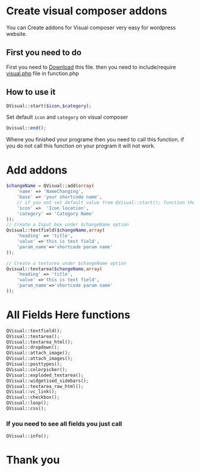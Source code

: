 # Create visual composer addons
You can Create addons for Visual composer very easy for wordpress website.

## First you need to do
First you need to [Download](https://www.github.com/Najrul787/Visual-composer/archive/master.zip) this file.
then you need to include/require [visual.php](https://github.com/Najrul787/Visual-composer/blob/master/visual.php) file in function.php

## How to use it
```php
QVisual::start($icon,$category);
```
Set default ``` icon ``` and ``` category ``` on visual composer

```php 
Qvisual::end();
```
Whene you finished your programe then you need to call this function.
if you do not call this function on your program it will not work.

# Add addons
```php
$changeName = QVisual::add(array(
    'name' => 'NameChanging',
    'base' => 'your shortcode name',
    // if you not set default value from QVisual::start(); function thene you can set it here
    'icon' =>  'Icon location',
    'category' => 'Category Name'
));
// Create a Input box under $changeName option 
Qvisual::textfield($changeName,array(
    'heading' => 'title',
    'value' =>'this is text field',
    'param_name'=>'shortcode param name'
));

// Create a textarea under $changeName option 
Qvisual::textarea($changeName,array(
    'heading' => 'title',
    'value' =>'this is text field',
    'param_name'=>'shortcode param name'
));

```

# All Fields Here functions
```php
QVisual::textfield();
QVisual::textarea();
QVisual::textarea_html();
QVisual::dropdown();
QVisual::attach_image();
QVisual::attach_images();
QVisual::posttypes();
QVisual::colorpicker();
QVisual::exploded_textarea();
QVisual::widgetised_sidebars();
QVisual::textarea_raw_html();
QVisual::vc_link();
QVisual::checkbox();
QVisual::loop();
QVisual::css();

```

### If you need to see all fields you just call 
```php 
QVisual::info();
```
# Thank you





